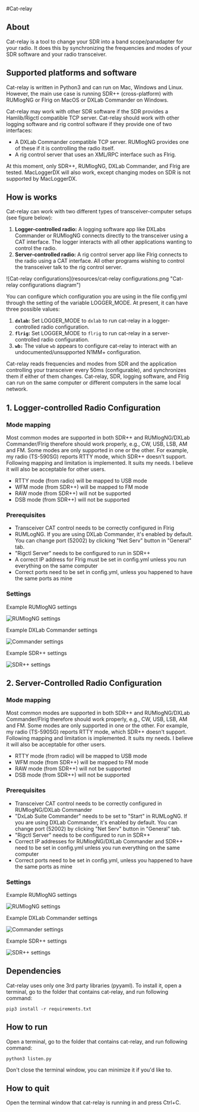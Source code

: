 #Cat-relay

## About
Cat-relay is a tool to change your SDR into a band scope/panadapter
for your radio. It does this by synchronizing the frequencies and modes
of your SDR software and your radio transceiver.

## Supported platforms and software
Cat-relay is written in Python3 and can run on Mac, Windows and Linux. However, the main use case is running SDR++ 
(cross-platform) with RUMlogNG or Flrig on MacOS or DXLab Commander on Windows. 

Cat-relay may work with other SDR software if the SDR provides a
Hamlib/Rigctl compatible TCP server. Cat-relay should work with other
logging software and rig control software if they provide one of two interfaces:

* A DXLab Commander compatible TCP server. RUMlogNG provides one of
  these if it is controlling the radio itself.
* A rig control server that uses an XML/RPC interface such as Flrig.

At this moment, only SDR++, RUMlogNG, DXLab Commander, and Flrig are
tested. MacLoggerDX will also work, except changing modes on SDR is not supported by MacLoggerDX. 


##  How is works
Cat-relay can work with two
different types of transceiver-computer setups (see figure below):

1. **Logger-controlled radio:** A logging software app like DXLabs Commander or
   RUMlogNG connects directly to the transceiver using a CAT
   interface. The logger interacts with all other applications wanting
   to control the radio.
2. **Server-controlled radio:** A rig control server app like Flrig connects to the
radio using a CAT interface. All other programs wishing to control the
transceiver talk to the rig control server.

![Cat-relay configurations](resources/cat-relay configurations.png
 "Cat-relay configurations diagram")

You can configure which configuration you are using in the file config.yml through the setting of the variable LOGGER_MODE. At present, it can have three possible values:

1. **`dxlab`:** Set LOGGER_MODE to `dxlab` to run cat-relay in a logger-controlled radio configuration.
2. **`flrig`:** Set LOGGER_MODE to `flrig` to run cat-relay in a server-controlled radio configuration.
3. **`wb:`** The value `wb` appears to configure cat-relay to interact with an undocumented/unsupported N1MM+ configuration.

Cat-relay reads frequencies and modes from SDR and the application
controlling your transceiver every 50ms (configurable), and synchronizes them if either
of them changes. Cat-relay, SDR, logging software, and Flrig can run on the same computer or different computers in the same local
network.

## 1. Logger-controlled Radio Configuration
### Mode mapping
Most common modes are supported in both SDR++ and RUMlogNG/DXLab Commander/Flrig therefore should work properly, e.g., CW, USB, LSB, AM and FM. 
Some modes are only supported in one or the other. For example, my radio (TS-590SG) reports RTTY mode, which SDR++ 
doesn't support. Following mapping and limitation is implemented. It suits my needs. I believe it will also be acceptable 
for other users.

- RTTY mode (from radio) will be mapped to USB mode
- WFM mode (from SDR++) will be mapped to FM mode
- RAW mode (from SDR++) will not be supported
- DSB mode (from SDR++) will not be supported

### Prerequisites
- Transceiver CAT control needs to be correctly configured in Flrig
- RUMLogNG. If you are using DXLab Commander, it's enabled by 
  default. You can change port (52002) by clicking "Net Serv" button in "General" tab.
- "Rigctl Server" needs to be configured to run in SDR++
- A correct IP address for Flrig must be set in config.yml unless you run everything on 
  the same computer
- Correct ports need to be set in config.yml, unless you happened to have the same ports as mine

### Settings
Example RUMlogNG settings 

![RUMlogNG settings](resources/RUMlogNG-settings.png "RUMlogNG settings")

Example DXLab Commander settings 

![Commander settings](resources/DXLab-Commander-settings.png "RUMlogNG settings")

Example SDR++ settings

![SDR++ settings](resources/SDR++-settings.png "SDR++ settings") 

## 2. Server-Controlled Radio Configuration
### Mode mapping
Most common modes are supported in both SDR++ and RUMlogNG/DXLab Commander/Flrig therefore should work properly, e.g., CW, USB, LSB, AM and FM. 
Some modes are only supported in one or the other. For example, my radio (TS-590SG) reports RTTY mode, which SDR++ 
doesn't support. Following mapping and limitation is implemented. It suits my needs. I believe it will also be acceptable 
for other users.

- RTTY mode (from radio) will be mapped to USB mode
- WFM mode (from SDR++) will be mapped to FM mode
- RAW mode (from SDR++) will not be supported
- DSB mode (from SDR++) will not be supported

### Prerequisites
- Transceiver CAT control needs to be correctly configured in RUMlogNG/DXLab Commander
- "DxLab Suite Commander" needs to be set to "Start" in RUMLogNG. If you are using DXLab Commander, it's enabled by 
  default. You can change port (52002) by clicking "Net Serv" button in "General" tab.
- "Rigctl Server" needs to be configured to run in SDR++
- Correct IP addresses for RUMlogNG/DXLab Commander and SDR++ need to be set in config.yml unless you run everything on 
  the same computer
- Correct ports need to be set in config.yml, unless you happened to have the same ports as mine

### Settings
Example RUMlogNG settings 

![RUMlogNG settings](resources/RUMlogNG-settings.png "RUMlogNG settings")

Example DXLab Commander settings 

![Commander settings](resources/DXLab-Commander-settings.png "RUMlogNG settings")

Example SDR++ settings

![SDR++ settings](resources/SDR++-settings.png "SDR++ settings") 


## Dependencies
Cat-relay uses only one 3rd party libraries (pyyaml). To install it, open a terminal, go to the folder that contains cat-relay, 
and run following command:

```pip3 install -r requirements.txt```

## How to run
Open a terminal, go to the folder that contains cat-relay, and run following command:

```python3 listen.py```

Don't close the terminal window, you can minimize it if you'd like to.

## How to quit
Open the terminal window that cat-relay is running in and press Ctrl+C.
